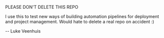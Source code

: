 PLEASE DON'T DELETE THIS REPO

I use this to test new ways of building automation pipelines for deployment and project management. 
Would hate to delete a real repo on accident :)

-- Luke Veenhuis

